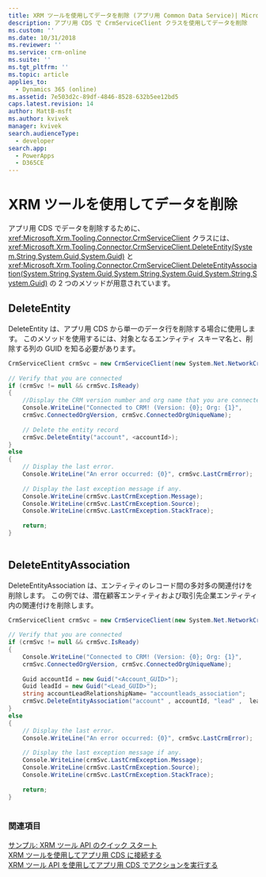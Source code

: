 ```yaml
---
title: XRM ツールを使用してデータを削除 (アプリ用 Common Data Service)| Microsoft Docs
description: アプリ用 CDS で CrmServiceClient クラスを使用してデータを削除
ms.custom: ''
ms.date: 10/31/2018
ms.reviewer: ''
ms.service: crm-online
ms.suite: ''
ms.tgt_pltfrm: ''
ms.topic: article
applies_to:
  - Dynamics 365 (online)
ms.assetid: 7e503d2c-89df-4846-8528-632b5ee12bd5
caps.latest.revision: 14
author: MattB-msft
ms.author: kvivek
manager: kvivek
search.audienceType:
  - developer
search.app:
  - PowerApps
  - D365CE
---
```

# <a name="use-xrm-tooling-to-delete-data"></a>XRM ツールを使用してデータを削除

アプリ用 CDS でデータを削除するために、<xref:Microsoft.Xrm.Tooling.Connector.CrmServiceClient> クラスには、<xref:Microsoft.Xrm.Tooling.Connector.CrmServiceClient.DeleteEntity(System.String,System.Guid,System.Guid)> と <xref:Microsoft.Xrm.Tooling.Connector.CrmServiceClient.DeleteEntityAssociation(System.String,System.Guid,System.String,System.Guid,System.String,System.Guid)> の 2 つのメソッドが用意されています。  
  
## <a name="deleteentity"></a>DeleteEntity  

DeleteEntity は、アプリ用 CDS から単一のデータ行を削除する場合に使用します。 このメソッドを使用するには、対象となるエンティティ スキーマ名と、削除する列の GUID を知る必要があります。  
  
```csharp  
CrmServiceClient crmSvc = new CrmServiceClient(new System.Net.NetworkCredential("<UserName>", "<Password>", <Domain>),"<Server>", "<Port>", "<OrgName>");  
  
// Verify that you are connected  
if (crmSvc != null && crmSvc.IsReady)  
{  
    //Display the CRM version number and org name that you are connected to  
    Console.WriteLine("Connected to CRM! (Version: {0}; Org: {1}",   
    crmSvc.ConnectedOrgVersion, crmSvc.ConnectedOrgUniqueName);  
  
    // Delete the entity record  
    crmSvc.DeleteEntity("account", <accountId>);  
}  
else  
{  
    // Display the last error.  
    Console.WriteLine("An error occurred: {0}", crmSvc.LastCrmError);  
  
    // Display the last exception message if any.  
    Console.WriteLine(crmSvc.LastCrmException.Message);  
    Console.WriteLine(crmSvc.LastCrmException.Source);  
    Console.WriteLine(crmSvc.LastCrmException.StackTrace);  
  
    return;  
}  
  
```  
  
## <a name="deleteentityassociation"></a>DeleteEntityAssociation  

DeleteEntityAssociation は、エンティティのレコード間の多対多の関連付けを削除します。 この例では、潜在顧客エンティティおよび取引先企業エンティティ内の関連付けを削除します。  
  
```csharp  
CrmServiceClient crmSvc = new CrmServiceClient(new System.Net.NetworkCredential("<UserName>", "<Password>", <Domain>),"<Server>", "<Port>", "<OrgName>");  
  
// Verify that you are connected  
if (crmSvc != null && crmSvc.IsReady)  
{  
    Console.WriteLine("Connected to CRM! (Version: {0}; Org: {1}",   
    crmSvc.ConnectedOrgVersion, crmSvc.ConnectedOrgUniqueName);  
  
    Guid accountId = new Guid("<Account_GUID>");  
    Guid leadId = new Guid("<Lead_GUID>");  
    string accountLeadRelationshipName= "accountleads_association";   
    crmSvc.DeleteEntityAssociation("account" , accountId, "lead" ,  leadId, accountLeadRelationshipName)  
}  
else  
{  
    // Display the last error.  
    Console.WriteLine("An error occurred: {0}", crmSvc.LastCrmError);  
  
    // Display the last exception message if any.  
    Console.WriteLine(crmSvc.LastCrmException.Message);  
    Console.WriteLine(crmSvc.LastCrmException.Source);  
    Console.WriteLine(crmSvc.LastCrmException.StackTrace);  
  
    return;  
}  
  
```  
  
### <a name="see-also"></a>関連項目  

[サンプル: XRM ツール API のクイック スタート](sample-quick-start-xrm-tooling-api.md)<br />
[XRM ツールを使用してアプリ用 CDS に接続する](use-crmserviceclient-constructors-connect.md)<br />
[XRM ツール API を使用してアプリ用 CDS でアクションを実行する](use-xrm-tooling-execute-actions.md)
